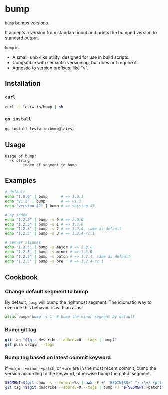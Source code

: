 # bump

`bump` bumps versions.

It accepts a version from standard input and prints the bumped version to
standard output.

`bump` is:

* A small, unix-like utility, designed for use in build scripts.
* Compatible with semantic versioning, but does not require it.
* Agnostic to version prefixes, like "v".

## Installation

### `curl`

```sh
curl -L lesiw.io/bump | sh
```

### `go install`

```sh
go install lesiw.io/bump@latest
```

## Usage

```text
Usage of bump:
  -s string
        index of segment to bump
```

## Examples

```sh
# default
echo "1.0.0" | bump      # => 1.0.1
echo "v1.2" | bump       # => v1.3
echo "version 42" | bump # => version 43

# by index
echo "1.2.3" | bump -s 0 # => 2.0.0
echo "1.2.3" | bump -s 1 # => 1.3.0
echo "1.2.3" | bump -s 2 # => 1.2.4, same as default
echo "1.2.3" | bump -s 3 # => 1.2.4-rc.1

# semver aliases
echo "1.2.3" | bump -s major # => 2.0.0
echo "1.2.3" | bump -s minor # => 1.3.0
echo "1.2.3" | bump -s patch # => 1.2.4, same as default
echo "1.2.3" | bump -s pre   # => 1.2.4-rc.1
```

## Cookbook

### Change default segment to bump

By default, `bump` will bump the rightmost segment. The idiomatic way to
override this behavior is with an alias.

```sh
alias bump='bump -s 1' # bump the minor segment by default
```

### Bump git tag

```sh
git tag "$(git describe --abbrev=0 --tags | bump)"
git push origin --tags
```

### Bump tag based on latest commit keyword

If `+major`, `+minor`, `+patch`, or `+pre` are in the most recent commit, bump
the version according to the keyword, otherwise bump the patch segment.

```sh
SEGMENT=$(git show -s --format=%s | awk -F'+' 'BEGIN{RS=" "} /\+/ {print $2}')
git tag "$(git describe --abbrev=0 --tags | bump -s "${SEGMENT:-patch}")"
```
